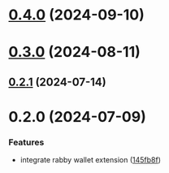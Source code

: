 # [0.4.0](https://github.com/rango-exchange/rango-client/compare/provider-rabby@0.3.0...provider-rabby@0.4.0) (2024-09-10)



# [0.3.0](https://github.com/rango-exchange/rango-client/compare/provider-rabby@0.2.1...provider-rabby@0.3.0) (2024-08-11)



## [0.2.1](https://github.com/rango-exchange/rango-client/compare/provider-rabby@0.2.0...provider-rabby@0.2.1) (2024-07-14)



# 0.2.0 (2024-07-09)


### Features

* integrate rabby wallet extension ([145fb8f](https://github.com/rango-exchange/rango-client/commit/145fb8ffbbf5e46e7e8386aeffcefc8f4ddb22e7))



